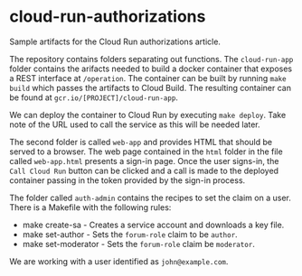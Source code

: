 # cloud-run-authorizations
Sample artifacts for the Cloud Run authorizations article.

The repository contains folders separating out functions.  The `cloud-run-app` folder
contains the arifacts needed to build a docker container that exposes a REST interface at
`/operation`.  The container can be built by running `make build` which passes the artifacts to 
Cloud Build.  The resulting container can be found at `gcr.io/[PROJECT]/cloud-run-app`.

We can deploy the container to Cloud Run by executing `make deploy`.  Take note of the URL
used to call the service as this will be needed later.

The second folder is called `web-app` and provides HTML that should be served to a browser.
The web page contained in the `html` folder in the file called `web-app.html` presents a 
sign-in page.  Once the user signs-in, the `Call Cloud Run` button can be clicked and
a call is made to the deployed container passing in the token provided by the sign-in
process.

The folder called `auth-admin` contains the recipes to set the claim on a user. There is
a Makefile with the following rules:

* make create-sa     - Creates a service account and downloads a key file.
* make set-author    - Sets the `forum-role` claim to be `author`.
* make set-moderator - Sets the `forum-role` claim be `moderator`.

We are working with a user identified as `john@example.com`.